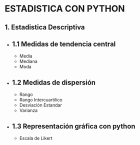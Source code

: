 # ESTADISTICA CON PYTHON

## 1. Estadistica Descriptiva

- 1.1 Medidas de tendencia central
    -

  - Media
  - Mediana
  - Moda

- 1.2 Medidas de dispersión
    -

  - Rango
  - Rango Intercuartilico
  - Desviación Estandar
  - Varianza

- 1.3 Representación gráfica con python
   -

  - Escala de Likert
